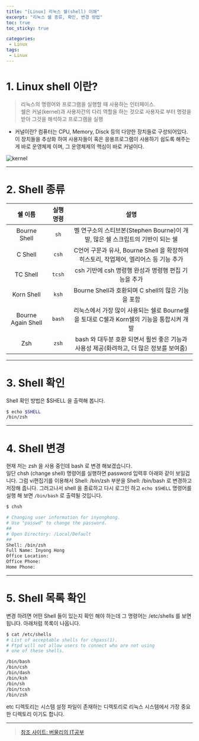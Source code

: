 ```yaml
---
title: "[Linux] 리눅스 쉘(shell) 이해"
excerpt: "리눅스 쉘 종류, 확인, 변경 방법"
toc: true
toc_sticky: true

categories:
 - Linux
tags:
 - Linux
---
```


# 1. Linux shell 이란?
> 리눅스의 명령어와 프로그램을 실행할 때 사용하는 인터페이스.  
> 쉘은 커널(kernel)과 사용자간의 다리 역할을 하는 것으로 사용자로 부터 명령을 받아 그것을 해석하고 프로그램을 실행

* 커널이란? 컴퓨터는 CPU, Memory, Disck 등의 다양한 장치들로 구성되어있다.
  이 장치들을 추상화 하여 사용자들이 혹은 응용프로그램이 사용하기 쉽도록 해주는게 바로 운영체제 이며, 그 운영체제의 핵심이 바로 커널이다.

![kernel](https://loverman85.github.io/assets/images/1024px-Kernel_Layout.svg.png)

---

# 2. Shell 종류  

쉘 이름 | 실행 명령 | 설명 
:---:|:---:|:---:
Bourne Shell      | `sh`  |  벨 연구소의 스티브본(Stephen Bourne)이 개발, 많은 쉘 스크립트의 기반이 되는 쉘
C Shell           | `csh` | C언어 구문과 유사, Bourne Shell 을 확장하여 히스토리, 작업제어, 엘리어스 등 기능 추가
TC Shell          |`tcsh` | csh 기반에 csh 명령행 완성과 명령행 편집 기능을 추가
Korn Shell        |`ksh`  | Bourne Shell과 호환되며 C shell의 많은 기능을 포함
Bourne Again Shell| `bash`| 리눅스에서 가장 많이 사용되는 쉘로 Bourne쉘을 토대로 C쉘과 Korn쉘의 기능을 통합시켜 개발
Zsh               | `zsh` | bash 와 대두분 호환 되면서 훨씬 좋은 기능과 사용성 제공(화려하고, 더 많은 정보를 보여줌)

---

# 3. Shell 확인
Shell 확인 방법은 $SHELL 을 출력해 봅니다.
```sh
$ echo $SHELL
/bin/zsh
```

---

# 4. Shell 변경
현재 저는 zsh 을 사용 중인데 bash 로 변경 해보겠습니다.   
일단 chsh (change shell) 명령어를 실행하면
password 입력후 아래와 같이 보일겁니다.
그럼 vi편집기를 이용해서 Shell: /bin/zsh 부분을 Shell: /bin/bash 로 변경하고 저장해 줍니다.
그러고나서 shell 을 종료하고 다시 로그인 하고 `echo $SHELL` 명령어를 실행 해 보면 `/bin/bash` 로 출력될 것입니다.
```sh
$ chsh

# Changing user information for inyonghong.
# Use "passwd" to change the password.
##
# Open Directory: /Local/Default
##
Shell: /bin/zsh
Full Name: Inyong Hong
Office Location:
Office Phone:
Home Phone:
```

---

# 5. Shell 목록 확인
변경 하려면 어떤 Shell 들이 있는지 확인 해야 하는데 그 명령어는
/etc/shells 를 보면 됩니다. 아래처럼 목록이 나옵니다.
```sh
$ cat /etc/shells
# List of acceptable shells for chpass(1).
# Ftpd will not allow users to connect who are not using
# one of these shells.

/bin/bash
/bin/csh
/bin/dash
/bin/ksh
/bin/sh
/bin/tcsh
/bin/zsh
```

etc 디렉토리는 시스템 설정 파일이 존재하는 디렉토리로 리눅스 시스템에서 가장 중요한 디렉토리 이기도 합니다.

---

> [참조 사이트: 버물리의 IT공부](https://javacpro.tistory.com/52)